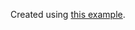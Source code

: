 
Created using [this example](https://github.com/quarto-dev/quarto-actions/blob/main/examples/example-01-basics.md).

